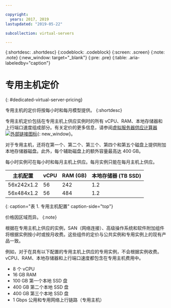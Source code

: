 ```yaml
---

copyright:
  years: 2017, 2019
lastupdated: "2019-05-22"

subcollection: virtual-servers

---
```


{:shortdesc: .shortdesc}
{:codeblock: .codeblock}
{:screen: .screen}
{:note: .note}
{:new_window: target="_blank"}
{:pre: .pre}
{:table: .aria-labeledby="caption"}

# 专用主机定价
{: #dedicated-virtual-server-pricing}

专用主机的定价将按每小时和每月模型提供。
{:shortdesc}

专用主机定价包括在专用主机上供应实例时的所有 vCPU、RAM、本地存储器和上行端口速度组成部分。有关定价的更多信息，请参阅[虚拟服务器供应计算器 ![外部链接图标](../icons/launch-glyph.svg "外部链接图标")](https://www.ibm.com/cloud-computing/bluemix/virtual-servers/calculator){: new_window}。

对于专用主机，还将在第一个、第二个、第三个、第四个和第五个磁盘上提供附加本地存储器磁盘。此外，每个辅助磁盘上的额外容量最高达 400 GB。

每小时实例可在每小时和每月主机上供应。每月实例只能在每月主机上供应。

|主机配置|vCPU|RAM (GB)|本地存储器 (TB SSD)|
| ------------------ | ---- | -------- | ---------------------- |
| 56x242x1.2  	     |56|242|        	1.2|
| 56x484x1.2         |56|   484    |          1.2           |
{: caption="表 1. 专用主机配置" caption-side="top"}

价格因区域而异。
{:note}

根据在专用主机上供应的实例，SAN（网络连接）、高级操作系统和软件附加组件将根据实例按小时或按月收费。这些组件的定价与公共实例和专用实例上的现有产品一致。 

例如，对于在具有以下配置的专用主机上供应的专用实例，不会根据实例收费。vCPU、RAM、本地存储器和上行端口速度都包含在专用主机费用中。 

* 8 个 vCPU
* 16 GB RAM
* 100 GB 第一个本地 SSD 盘
* 400 GB 第二个本地 SSD 盘
* 400 GB 第三个本地 SSD 盘
* 1 Gbps 公用和专用网络上行链路（专用主机） 

